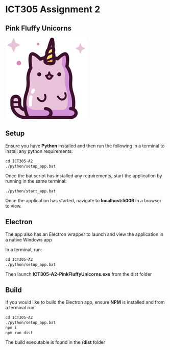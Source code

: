 # ICT305 Assignment 2
## Pink Fluffy Unicorns

<img src="build/icon.png" alt="drawing" width="256"/>

## Setup
Ensure you have **Python** installed and then run the following in a terminal to install any python requirements:
```
cd ICT305-A2
./python/setup_app.bat
```

Once the bat script has installed any requirements, start the application by running in the same terminal:
```
./python/start_app.bat
```

Once the application has started, navigate to **localhost:5006** in a browser to view.

## Electron

The app also has an Electron wrapper to launch and view the application in a native Windows app

In a terminal, run:
```
cd ICT305-A2
./python/setup_app.bat
```

Then launch **ICT305-A2-PinkFluffyUnicorns.exe** from the dist folder

## Build

If you would like to build the Electron app, ensure **NPM** is installed and from a terminal run:

```
cd ICT305-A2
./python/setup_app.bat
npm i
npm run dist
```

The build executable is found in the **/dist** folder
